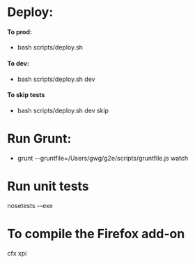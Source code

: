 # Deploy:

#### To prod:
- bash scripts/deploy.sh

#### To dev:
- bash scripts/deploy.sh dev

#### To skip tests
- bash scripts/deploy.sh dev skip

# Run Grunt:
- grunt --gruntfile=/Users/gwg/g2e/scripts/gruntfile.js watch

# Run unit tests 
nosetests --exe

# To compile the Firefox add-on
cfx xpi
